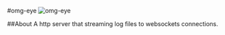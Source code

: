 #omg-eye
![omg-eye](http://www.martytheonemanparty.com/pics/alex%20grey/seer.jpg "omg-eye")

##About
A http server that streaming log files to websockets connections.
